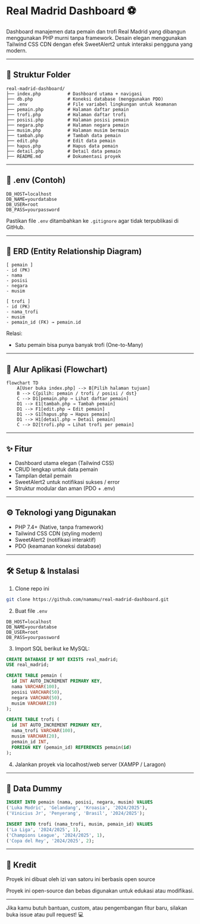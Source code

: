 # Real Madrid Dashboard ⚽

Dashboard manajemen data pemain dan trofi Real Madrid yang dibangun menggunakan PHP murni tanpa framework. Desain elegan menggunakan Tailwind CSS CDN dengan efek SweetAlert2 untuk interaksi pengguna yang modern.

---

## 📁 Struktur Folder

```
real-madrid-dashboard/
├── index.php          # Dashboard utama + navigasi
├── db.php             # Koneksi database (menggunakan PDO)
├── .env               # File variabel lingkungan untuk keamanan
├── pemain.php         # Halaman daftar pemain
├── trofi.php          # Halaman daftar trofi
├── posisi.php         # Halaman posisi pemain
├── negara.php         # Halaman negara pemain
├── musim.php          # Halaman musim bermain
├── tambah.php         # Tambah data pemain
├── edit.php           # Edit data pemain
├── hapus.php          # Hapus data pemain
├── detail.php         # Detail data pemain
├── README.md          # Dokumentasi proyek
```

---

## 🔐 .env (Contoh)

```
DB_HOST=localhost
DB_NAME=yourdatabse
DB_USER=root
DB_PASS=yourpassword
```

Pastikan file `.env` ditambahkan ke `.gitignore` agar tidak terpublikasi di GitHub.

---

## 🔗 ERD (Entity Relationship Diagram)

```
[ pemain ]
- id (PK)
- nama
- posisi
- negara
- musim

[ trofi ]
- id (PK)
- nama_trofi
- musim
- pemain_id (FK) → pemain.id
```

Relasi:

- Satu pemain bisa punya banyak trofi (One-to-Many)

---

## 🔄 Alur Aplikasi (Flowchart)

```mermaid
flowchart TD
    A[User buka index.php] --> B[Pilih halaman tujuan]
    B --> C{pilih: pemain / trofi / posisi / dst}
    C --> D1[pemain.php → Lihat daftar pemain]
    D1 --> E1[tambah.php → Tambah pemain]
    D1 --> F1[edit.php → Edit pemain]
    D1 --> G1[hapus.php → Hapus pemain]
    D1 --> H1[detail.php → Detail pemain]
    C --> D2[trofi.php → Lihat trofi per pemain]
```

---

## ✨ Fitur

- Dashboard utama elegan (Tailwind CSS)
- CRUD lengkap untuk data pemain
- Tampilan detail pemain
- SweetAlert2 untuk notifikasi sukses / error
- Struktur modular dan aman (PDO + .env)

---

## ⚙️ Teknologi yang Digunakan

- PHP 7.4+ (Native, tanpa framework)
- Tailwind CSS CDN (styling modern)
- SweetAlert2 (notifikasi interaktif)
- PDO (keamanan koneksi database)

---

## 🛠️ Setup & Instalasi

1. Clone repo ini

```bash
git clone https://github.com/namamu/real-madrid-dashboard.git
```

2. Buat file `.env`

```env
DB_HOST=localhost
DB_NAME=yourdatabse
DB_USER=root
DB_PASS=yourpassword
```

3. Import SQL berikut ke MySQL:

```sql
CREATE DATABASE IF NOT EXISTS real_madrid;
USE real_madrid;

CREATE TABLE pemain (
  id INT AUTO_INCREMENT PRIMARY KEY,
  nama VARCHAR(100),
  posisi VARCHAR(50),
  negara VARCHAR(50),
  musim VARCHAR(20)
);

CREATE TABLE trofi (
  id INT AUTO_INCREMENT PRIMARY KEY,
  nama_trofi VARCHAR(100),
  musim VARCHAR(20),
  pemain_id INT,
  FOREIGN KEY (pemain_id) REFERENCES pemain(id)
);
```

4. Jalankan proyek via localhost/web server (XAMPP / Laragon)

---

## 🧪 Data Dummy

```sql
INSERT INTO pemain (nama, posisi, negara, musim) VALUES
('Luka Modric', 'Gelandang', 'Kroasia', '2024/2025'),
('Vinicius Jr', 'Penyerang', 'Brasil', '2024/2025');

INSERT INTO trofi (nama_trofi, musim, pemain_id) VALUES
('La Liga', '2024/2025', 1),
('Champions League', '2024/2025', 1),
('Copa del Rey', '2024/2025', 2);
```

---

## 🙏 Kredit

Proyek ini dibuat oleh izi van satoru ini berbasis open source

Proyek ini open-source dan bebas digunakan untuk edukasi atau modifikasi.

---

Jika kamu butuh bantuan, custom, atau pengembangan fitur baru, silakan buka issue atau pull request! 💻
